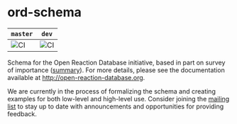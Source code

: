 # ord-schema
| `master` | `dev` |
| -------- | ----- |
| ![CI](https://github.com/Open-Reaction-Database/ord-schema/workflows/CI/badge.svg?branch=master) | ![CI](https://github.com/Open-Reaction-Database/ord-schema/workflows/CI/badge.svg?branch=dev) |

Schema for the Open Reaction Database initiative, based in part on survey of importance ([summary](https://docs.google.com/spreadsheets/d/1waPzYvDKlb6TAwgsM7bLc7dhZnJ8G-WtVxJSlMhiVK0/edit)). For more details, please see the documentation available at http://open-reaction-database.org.

We are currently in the process of formalizing the schema and creating examples for both low-level and high-level use. Consider joining the [mailing list](https://groups.google.com/forum/#!members/open-reaction-database) to stay up to date with announcements and opportunities for providing feedback.
